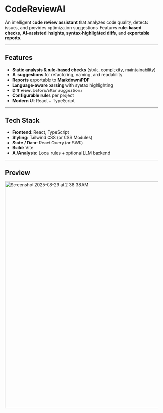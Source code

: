 # CodeReviewAI

An intelligent **code review assistant** that analyzes code quality, detects issues, and provides optimization suggestions. Features **rule-based checks**, **AI-assisted insights**, **syntax-highlighted diffs**, and **exportable reports**.

---

## Features
- **Static analysis & rule-based checks** (style, complexity, maintainability)
- **AI suggestions** for refactoring, naming, and readability
- **Reports** exportable to **Markdown/PDF**
- **Language-aware parsing** with syntax highlighting
- **Diff view**: before/after suggestions
- **Configurable rules** per project
- **Modern UI**: React + TypeScript

---

## Tech Stack
- **Frontend:** React, TypeScript
- **Styling:** Tailwind CSS (or CSS Modules)
- **State / Data:** React Query (or SWR)
- **Build:** Vite
- **AI/Analysis:** Local rules + optional LLM backend

---

## Preview
<img width="1010" height="745" alt="Screenshot 2025-08-29 at 2 38 38 AM" src="https://github.com/user-attachments/assets/7bce4b3b-1df5-4864-b450-3bb665a06628" />

